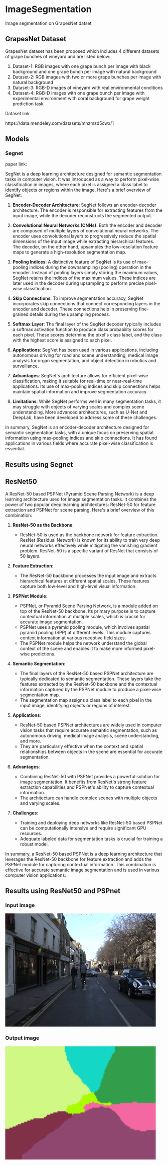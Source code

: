 # ImageSegmentation
Image segmentation on GrapesNet datset
## GrapesNet Dataset
GrapesNet dataset has been proposed which includes 4 different datasets of grape bunches of vineyard and are listed below:
1. Dataset-1: RGB images with one grape bunch per image with black background and one
grape bunch per image with natural background
2. Dataset-2: RGB images with two or more grape bunches per image with natural background
3. Dataset-3: RGB-D images of vineyard with real environmental conditions
4. Dataset-4: RGB-D images with one grape bunch per image with experimental environment
with coral background for grape weight prediction task

Dataset link
<link>https://data.mendeley.com/datasets/mhzmzd5cwx/1</link>

## Models

### Segnet

paper link: 

SegNet is a deep learning architecture designed for semantic segmentation tasks in computer vision. It was introduced as a way to perform pixel-wise classification in images, where each pixel is assigned a class label to identify objects or regions within the image. Here's a brief overview of SegNet:

1. **Encoder-Decoder Architecture**: SegNet follows an encoder-decoder architecture. The encoder is responsible for extracting features from the input image, while the decoder reconstructs the segmented output.

2. **Convolutional Neural Networks (CNNs)**: Both the encoder and decoder are composed of multiple layers of convolutional neural networks. The encoder uses convolutional layers to progressively reduce the spatial dimensions of the input image while extracting hierarchical features. The decoder, on the other hand, upsamples the low-resolution feature maps to generate a high-resolution segmentation map.

3. **Pooling Indices**: A distinctive feature of SegNet is its use of max-pooling indices during the downsampling (pooling) operation in the encoder. Instead of pooling layers simply storing the maximum values, SegNet retains the indices of the maximum values. These indices are later used in the decoder during upsampling to perform precise pixel-wise classification.

4. **Skip Connections**: To improve segmentation accuracy, SegNet incorporates skip connections that connect corresponding layers in the encoder and decoder. These connections help in preserving fine-grained details during the upsampling process.

5. **Softmax Layer**: The final layer of the SegNet decoder typically includes a softmax activation function to produce class probability scores for each pixel. These scores determine the pixel's class label, and the class with the highest score is assigned to each pixel.

6. **Applications**: SegNet has been used in various applications, including autonomous driving for road and scene understanding, medical image analysis for organ segmentation, and object detection in robotics and surveillance.

7. **Advantages**: SegNet's architecture allows for efficient pixel-wise classification, making it suitable for real-time or near-real-time applications. Its use of max-pooling indices and skip connections helps maintain spatial information and improve segmentation accuracy.

8. **Limitations**: While SegNet performs well in many segmentation tasks, it may struggle with objects of varying scales and complex scene understanding. More advanced architectures, such as U-Net and DeepLab, have been developed to address some of these challenges.

In summary, SegNet is an encoder-decoder architecture designed for semantic segmentation tasks, with a unique focus on preserving spatial information using max-pooling indices and skip connections. It has found applications in various fields where accurate pixel-wise classification is essential.

## Results using Segnet 

## ResNet50 

A ResNet-50 based PSPNet (Pyramid Scene Parsing Network) is a deep learning architecture used for image segmentation tasks. It combines the power of two popular deep learning architectures: ResNet-50 for feature extraction and PSPNet for scene parsing. Here's a brief overview of this combination:

1. **ResNet-50 as the Backbone**:
   - ResNet-50 is used as the backbone network for feature extraction. ResNet (Residual Network) is known for its ability to train very deep neural networks effectively while mitigating the vanishing gradient problem. ResNet-50 is a specific variant of ResNet that consists of 50 layers.

2. **Feature Extraction**:
   - The ResNet-50 backbone processes the input image and extracts hierarchical features at different spatial scales. These features capture both low-level and high-level visual information.

3. **PSPNet Module**:
   - PSPNet, or Pyramid Scene Parsing Network, is a module added on top of the ResNet-50 backbone. Its primary purpose is to capture contextual information at multiple scales, which is crucial for accurate image segmentation.
   - PSPNet uses a pyramid pooling module, which involves spatial pyramid pooling (SPP) at different levels. This module captures context information at various receptive field sizes.
   - The PSPNet module helps the network understand the global context of the scene and enables it to make more informed pixel-wise predictions.

4. **Semantic Segmentation**:
   - The final layers of the ResNet-50 based PSPNet architecture are typically dedicated to semantic segmentation. These layers take the features extracted by the ResNet-50 backbone and the contextual information captured by the PSPNet module to produce a pixel-wise segmentation map.
   - The segmentation map assigns a class label to each pixel in the input image, identifying objects or regions of interest.

5. **Applications**:
   - ResNet-50 based PSPNet architectures are widely used in computer vision tasks that require accurate semantic segmentation, such as autonomous driving, medical image analysis, scene understanding, and more.
   - They are particularly effective when the context and spatial relationships between objects in the scene are essential for accurate segmentation.

6. **Advantages**:
   - Combining ResNet-50 with PSPNet provides a powerful solution for image segmentation. It benefits from ResNet's strong feature extraction capabilities and PSPNet's ability to capture contextual information.
   - The architecture can handle complex scenes with multiple objects and varying scales.

7. **Challenges**:
   - Training and deploying deep networks like ResNet-50 based PSPNet can be computationally intensive and require significant GPU resources.
   - Adequate labeled data for segmentation tasks is crucial for training a robust model.

In summary, a ResNet-50 based PSPNet is a deep learning architecture that leverages the ResNet-50 backbone for feature extraction and adds the PSPNet module for capturing contextual information. This combination is effective for accurate semantic image segmentation and is used in various computer vision applications.

## Results using ResNet50 and PSPnet

### Input image

![Alt Text](https://github.com/Ni-vik/ImageSegmentation/blob/main/images/input.png)

### Output image

![Alt Text](https://github.com/Ni-vik/ImageSegmentation/blob/main/images/resnet%2050%20segmented.png)

